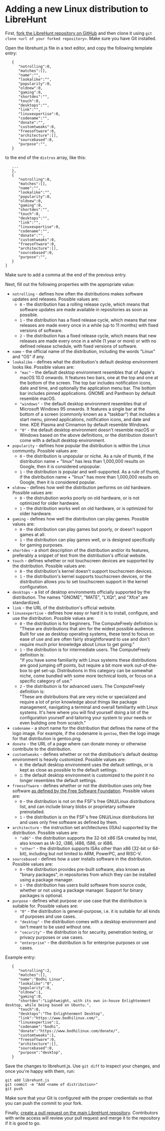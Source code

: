 # Adding a new Linux distribution to LibreHunt
First, [fork the LibreHunt repository on GitHub](https://github.com/aviwad/librehunt/fork) and then clone it using `git clone <url of your forked repository>`. Make sure you have Git installed.

Open the librehunt.js file in a text editor, and copy the following template entry:
```
   {
      "notrolling":0,
      "matches":[],
      "name":"",
      "lookalike":"",
      "popularity":0,
      "oldnew":0,
      "gaming":0,
      "shortdes":"",
      "touch":0,
      "desktops":"",
      "link":"",
      "linuxexpertise":0,
      "codename":"",
      "donate":"",
      "customtweaks":0,
      "freesoftware":0,
      "architecture":[],
      "sourcebased":0,
      "purpose":"",
   }
```

to the end of the `distros` array, like this:
```
   ...
   },
   {
      "notrolling":0,
      "matches":[],
      "name":"",
      "lookalike":"",
      "popularity":0,
      "oldnew":0,
      "gaming":0,
      "shortdes":"",
      "touch":0,
      "desktops":"",
      "link":"",
      "linuxexpertise":0,
      "codename":"",
      "donate":"",
      "customtweaks":0,
      "freesoftware":0,
      "architecture":[],
      "sourcebased":0,
      "purpose":"",
   }
]
```
Make sure to add a comma at the end of the previous entry.

Next, fill out the following properties with the appropriate value:
* `notrolling` - defines how often the distributions makes software updates and releases. Possible values are:
  * `0` - the distribution has a rolling release cycle, which means that software updates are made available in repositories as soon as possible.
  * `1` - the distribution has a fixed release cycle, which means that new releases are made every once in a while (up to 11 months) with fixed versions of software.
  * `2` - the distribution has a fixed release cycle, which means that new releases are made every once in a while (1 year or more) or with no defined release schedule, with fixed versions of software.
* `name` - the official name of the distribution, including the words "Linux" and "OS" if any.
* `lookalike` - defines what the distribution's default desktop environment looks like. Possible values are:
  * `"mac"` - the default desktop environment resembles that of Apple's macOS 10.0 onwards. It features two bars, one at the top and one at the bottom of the screen. The top bar includes notification icons, date and time, and optionally the application menu bar. The bottom bar includes pinned applications. GNOME and Pantheon by default resemble macOS. 
  * `"windows"` - the default desktop environment resembles that of Microsoft Windows 95 onwards. It features a single bar at the bottom of a screen (commonly known as a "taskbar") that includes a start menu, pinned applications, notification icons, and date and time. KDE Plasma and Cinnamon by default resemble Windows.
  * `"0"` - the default desktop environment doesn't resemble macOS or Windows based on the above definitions, or the distribution doesn't come with a default desktop environment.
* `popularity` - defines how popular the distribution is within the Linux community. Possible values are:
  * `0` - the distribution is unpopular or niche. As a rule of thumb, if the distribution name + "linux" has less than 1,000,000 results on Google, then it is considered unpopular.
  * `1` - the distribution is popular and well-supported. As a rule of thumb, if the distribution name + "linux" has more than 1,000,000 results on Google, then it is considered popular.
* `oldnew` - defines how well the distribution performs on old hardware. Possible values are:
  * `0` - the distrubution works poorly on old hardware, or is not optimized for older hardware.
  * `1` - the distribution works well on old hardware, or is optimized for older hardware.
* `gaming` - defines how well the distribution can play games. Possible values are:
  * `0` - the distribution can play games but poorly, or doesn't support games at all.
  * `1` - the distribution can play games well, or is designed specifically for gaming purposes.
* `shortdes` - a short description of the distribution and/or its features, preferably a snippet of text from the distribution's official website.
* `touch` - defines whether or not touchscreen devices are supported by the distribution. Possible values are:
  * `0` - the distribution's kernel doesn't support touchscreen devices.
  * `1` - the distribution's kernel supports touchscreen devices, or the distribution allows you to set touchscreen support in the kernel configuration.
* `desktops` - a list of desktop environments officially supported by the distribution. The names "GNOME", "MATE", "LXQt", and "Xfce" are standardized.
* `link` - the URL of the distribution's official website.
* `linuxexpertise` - defines how easy or hard it is to install, configure, and use the distribution. Possible values are:
  * `0` - the distribution is for beginners. The ComputeFreely definition is:<br>
  "These are distributions that aim for the widest possible audience. Built for use as desktop operating systems, these tend to focus on ease of use and are often fairly straightforward to use and don't require much prior knowledge about Linux to get going."
  * `1` - the distribution is for intermediate users. The ComputeFreely definition is:<br>
  "If you have some familiarity with Linux systems these distributions are good jumping off points, but require a bit more work out-of-the-box to get set-up. Distributions in this category can be somewhat niche, come bundled with some more technical tools, or focus on a specific category of use."
  * `2` - the distribution is for advanced users. The ComputeFreely definition is:<br>
  "These are distributions that are very niche or specialized and require a lot of prior knowledge about things like package management, navigating a terminal and overall familiarity with Linux systems. It's here where you will find yourself doing a lot of the configuration yourself and tailoring your system to your needs or even building one from scratch."
* `codename` - a short name for the distribution that defines the name of the logo image. For example, if the codename is `gentoo`, then the logo image for that distribution is gentoo.png.
* `donate` - the URL of a page where can donate money or otherwise contribute to the distribution.
* `customtweaks` - defines whether or not the distribution's default desktop environment is heavily customized. Possible values are:
  * `0`: the default desktop environment uses the default settings, or is kept as close as possible to the default settings.
  * `1`: the default desktop environment is customized to the point it no longer resembles the default settings.
* `freesoftware` - defines whether or not the distribution uses only free software [as defined by the Free Software Foundation](https://www.gnu.org/distros/free-distros.en.html). Possible values are:
  * `0` - the distribution is not on the FSF's free GNU/Linux distributions list, and can include binary blobs or proprietary software preinstalled.
  * `1` - the distribution is on the FSF's free GNU/Linux distributions list and uses only free software as defined by them.
* `architecture` - the instruction set architectures (ISAs) supported by the distribution. Possible values are:
  * `"x86"` - the distribution supports the 32-bit x86 ISA created by Intel, also known as IA-32, i386, i486, i586, or i686.
  * `"other"` - the distribution supports ISAs other than x86 (32-bit or 64-bit), including but not limited to ARM, PowerPC, and RISC-V.
* `sourcebased` - defines how a user installs software in the distribution. Possible values are:
  * `0` - the distribution provides pre-built software, also known as "binary packages", in repositories from which they can be installed using a package manager.
  * `1` - the distribution has users build software from source code, whether or not using a package manager. Support for binary packages is optional.
* `purpose` - defines what purpose or use case that the distribution is suitable for. Possible values are:
  * `"0"` - the distribution is general-purpose, i.e. it is suitable for all kinds of purposes and use cases.
  * `"desktop"` - the distribution comes with a desktop environment and isn't meant to be used without one.
  * `"security"` - the distribution is for security, penetration testing, or privacy purposes or use cases.
  * `"enterprise"` - the distribution is for enterprise purposes or use cases.

Example entry:
```
   {
      "notrolling":2,
      "matches":[],
      "name":"Bodhi Linux",
      "lookalike":"0",
      "popularity":0,
      "oldnew":1,
      "gaming":0,
      "shortdes":"Lightweight, with its own in-house Enlightenment desktop, while being based on Ubuntu.",
      "touch":0,
      "desktops":"The Enlightenment Desktop",
      "link":"https://www.bodhilinux.com/",
      "linuxexpertise":1,
      "codename":"bodhi",
      "donate":"https://www.bodhilinux.com/donate/",
      "customtweaks":1,
      "freesoftware":0,
      "architecture":[],
      "sourcebased":0,
      "purpose":"desktop",
   }
```

Save the changes to librehunt.js. Use `git diff` to inspect your changes, and once you're happy with them, run:
```
git add librehunt.js
git commit -m "Add <name of distribution>"
git push
```
Make sure that your Git is configured with the proper credientials so that you can push the commit to your fork.

Finally, [create a pull request on the main LibreHunt repository](https://github.com/aviwad/librehunt/compare). Contributors with write access will review your pull request and merge it to the repository if it is good to go.
